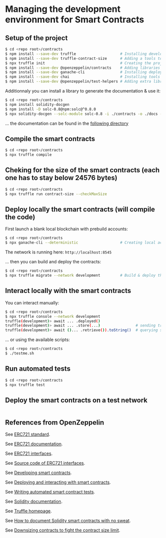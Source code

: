 # Managing the development environment for Smart Contracts

## Setup of the project
```bash
$ cd <repo root>/contracts
$ npm install --save-dev truffle                    # Installing development framework
$ npm install --save-dev truffle-contract-size      # Adding a tools to assist code size optimization 
$ npx truffle init                                  # Creating the project
$ npm install --save-dev @openzeppelin/contracts    # Adding libraries
$ npm install --save-dev ganache-cli                # Installing deployment tools
$ npm install --save-dev chai                       # Installing tools for automated tests
$ npm install --save-dev @openzeppelin/test-helpers # Adding extra libraries for automated tests
```
Additionnaly you can install a library to generate the documentation & use it:
```bash
$ cd <repo root>/contracts
$ npm install solidity-docgen
$ npm install -D solc-0.8@npm:solc@^0.8.0
$ npx solidity-docgen --solc-module solc-0.8 -i ./contracts -o ./docs -t ./docs
```
... the documentation can be found in the [following directory](./docs)

## Compile the smart contracts
```bash
$ cd <repo root>/contracts
$ npx truffle compile
```

## Cheking for the size of the smart contracts (each one has to stay below 24576 bytes)
```bash
$ cd <repo root>/contracts
$ npx truffle run contract-size --checkMaxSize
```

## Deploy locally the smart contracts (will compile the code)
First launch a blank local blockchain with prebuild accounts:
```bash
$ cd <repo root>/contracts
$ npx ganache-cli --deterministic                   # Creating local accounts for testing purpose (it will lock the terminal)
```
The network is running here: `http://localhost:8545`

... then you can build and deploy the contracts:
```bash
$ cd <repo root>/contracts
$ npx truffle migrate --network development         # Build & deploy the contract 
```

## Interact locally with the smart contracts
You can interact manually:
```bash
$ cd <repo root>/contracts
$ npx truffle console --network development
truffle(development)> await ... .deployed()
truffle(development)> await ... .store(...)                # sending transaction
truffle(development)> await ()... .retrieve()).toString()  # querying state
```

... or using the available scripts:
```bash
$ cd <repo root>/contracts
$ ./testme.sh
```

## Run automated tests
```bash
$ cd <repo root>/contracts
$ npx truffle test
```

## Deploy the smart contracts on a test network
```bash

```

## References from OpenZeppelin
See [ERC721 standard](https://ethereum.org/en/developers/docs/standards/tokens/erc-721).

See [ERC721 documentation](https://docs.openzeppelin.com/contracts/3.x/erc721).

See [ERC721 interfaces](https://docs.openzeppelin.com/contracts/3.x/api/token/erc721).

See [Source code of ERC721 interfaces](https://github.com/OpenZeppelin/openzeppelin-contracts/tree/master/contracts/token/ERC721).

See [Developing smart contracts](https://docs.openzeppelin.com/learn/developing-smart-contracts?pref=truffle).

See [Deploying and interacting with smart contracts](https://docs.openzeppelin.com/learn/deploying-and-interacting).

See [Writing automated smart contract tests](https://docs.openzeppelin.com/learn/writing-automated-tests).

See [Solidity documentation](https://docs.soliditylang.org/en/develop/index.html).

See [Truffle homepage](https://www.trufflesuite.com/truffle).

See [How to document Solidity smart contracts with no sweat](https://medium.com/coinmonks/how-to-document-solidity-smart-contracts-with-no-sweat-e78936ede833).

See [Downsizing contracts to fight the contract size limit](https://soliditydeveloper.com/max-contract-size).
